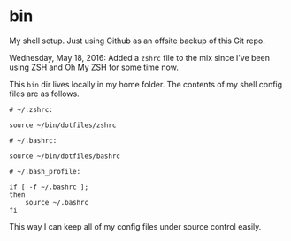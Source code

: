 bin
===

My shell setup. Just using Github as an offsite backup of this Git repo.

Wednesday, May 18, 2016: Added a `zshrc` file to the mix since I've been using ZSH and Oh My ZSH for some time now.

This `bin` dir lives locally in my home folder. The contents of my shell config files are as follows.

    # ~/.zshrc:

    source ~/bin/dotfiles/zshrc

    # ~/.bashrc:

    source ~/bin/dotfiles/bashrc

    # ~/.bash_profile:

    if [ -f ~/.bashrc ];
    then
        source ~/.bashrc
    fi

This way I can keep all of my config files under source control easily.
